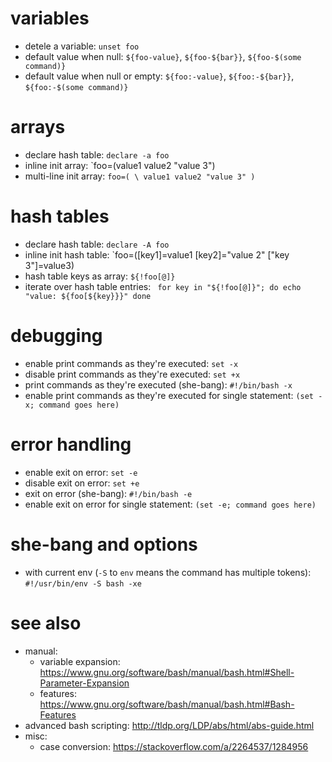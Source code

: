# variables
- detele a variable: `unset foo`
- default value when null: `${foo-value}`, `${foo-${bar}}`, `${foo-$(some command)}`
- default value when null or empty: `${foo:-value}`, `${foo:-${bar}}`, `${foo:-$(some command)}`

# arrays
- declare hash table: `declare -a foo`
- inline init array: `foo=(value1 value2 "value 3")
- multi-line init array: ```foo=( \
    value1
    value2
    "value 3"
  )```

# hash tables
- declare hash table: `declare -A foo`
- inline init hash table: `foo=([key1]=value1 [key2]="value 2" ["key 3"]=value3)
- hash table keys as array: `${!foo[@]}`
- iterate over hash table entries: ```
  for key in "${!foo[@]}"; do
    echo "value: ${foo[${key}}}"
  done```

# debugging
- enable print commands as they're executed: `set -x`
- disable print commands as they're executed: `set +x`
- print commands as they're executed (she-bang): `#!/bin/bash -x`
- enable print commands as they're executed for single statement: `(set -x; command goes here)`

# error handling
- enable exit on error: `set -e`
- disable exit on error: `set +e`
- exit on error (she-bang): `#!/bin/bash -e`
- enable exit on error for single statement: `(set -e; command goes here)`

# she-bang and options
- with current env (`-S` to `env` means the command has multiple tokens): `#!/usr/bin/env -S bash -xe`

# see also
- manual:
  - variable expansion: https://www.gnu.org/software/bash/manual/bash.html#Shell-Parameter-Expansion
  - features: https://www.gnu.org/software/bash/manual/bash.html#Bash-Features
- advanced bash scripting: http://tldp.org/LDP/abs/html/abs-guide.html
- misc:
  - case conversion: https://stackoverflow.com/a/2264537/1284956
